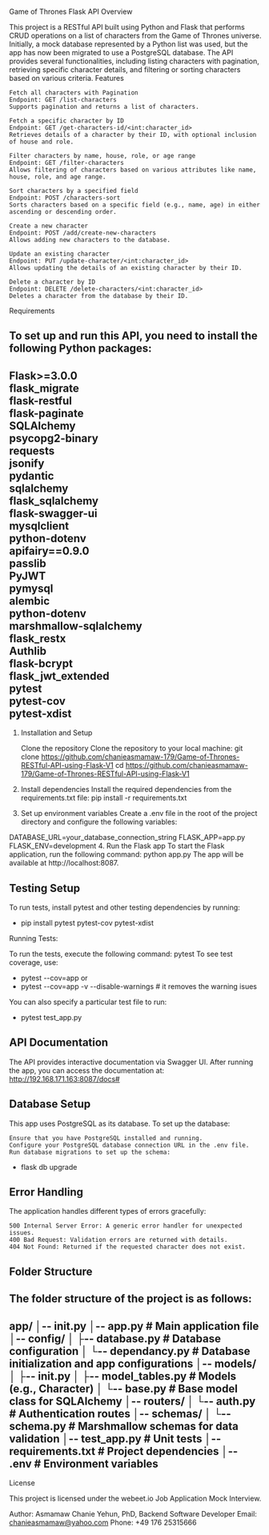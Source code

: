 Game of Thrones Flask API
Overview

This project is a RESTful API built using Python and Flask that performs CRUD operations on a list of characters from the Game of Thrones universe. Initially, a mock database represented by a Python list was used, but the app has now been migrated to use a PostgreSQL database. The API provides several functionalities, including listing characters with pagination, retrieving specific character details, and filtering or sorting characters based on various criteria.
Features

    Fetch all characters with Pagination
    Endpoint: GET /list-characters
    Supports pagination and returns a list of characters.

    Fetch a specific character by ID
    Endpoint: GET /get-characters-id/<int:character_id>
    Retrieves details of a character by their ID, with optional inclusion of house and role.

    Filter characters by name, house, role, or age range
    Endpoint: GET /filter-characters
    Allows filtering of characters based on various attributes like name, house, role, and age range.

    Sort characters by a specified field
    Endpoint: POST /characters-sort
    Sorts characters based on a specific field (e.g., name, age) in either ascending or descending order.

    Create a new character
    Endpoint: POST /add/create-new-characters
    Allows adding new characters to the database.

    Update an existing character
    Endpoint: PUT /update-character/<int:character_id>
    Allows updating the details of an existing character by their ID.

    Delete a character by ID
    Endpoint: DELETE /delete-characters/<int:character_id>
    Deletes a character from the database by their ID.

Requirements

To set up and run this API, you need to install the following Python packages:
---------------------------------------------------------------------------------------------------------
Flask>=3.0.0  
flask_migrate  
flask-restful  
flask-paginate  
SQLAlchemy  
psycopg2-binary  
requests  
jsonify  
pydantic  
sqlalchemy  
flask_sqlalchemy  
flask-swagger-ui  
mysqlclient  
python-dotenv  
apifairy==0.9.0  
passlib  
PyJWT  
pymysql  
alembic  
python-dotenv  
marshmallow-sqlalchemy  
flask_restx  
Authlib  
flask-bcrypt  
flask_jwt_extended  
pytest  
pytest-cov  
pytest-xdist
---------------------------------------------------------------------------------------------------------
1. Installation and Setup

    Clone the repository
    Clone the repository to your local machine:
git clone https://github.com/chanieasmamaw-179/Game-of-Thrones-RESTful-API-using-Flask-V1
cd https://github.com/chanieasmamaw-179/Game-of-Thrones-RESTful-API-using-Flask-V1

2. Install dependencies
Install the required dependencies from the requirements.txt file:
pip install -r requirements.txt

3. Set up environment variables
Create a .env file in the root of the project directory and configure the following variables: 

DATABASE_URL=your_database_connection_string
FLASK_APP=app.py
FLASK_ENV=development
4. Run the Flask app
To start the Flask application, run the following command:
python app.py
The app will be available at http://localhost:8087.

## Testing Setup

To run tests, install pytest and other testing dependencies by running:
- pip install pytest pytest-cov pytest-xdist

Running Tests:

To run the tests, execute the following command:
pytest
    To see test coverage, use:
- pytest --cov=app
or
-  pytest --cov=app -v --disable-warnings   # it removes the warning isues

You can also specify a particular test file to run:

- pytest test_app.py

## API Documentation

The API provides interactive documentation via Swagger UI. After running the app, you can access the documentation at:
http://192.168.171.163:8087/docs#


## Database Setup

This app uses PostgreSQL as its database. To set up the database:

    Ensure that you have PostgreSQL installed and running.
    Configure your PostgreSQL database connection URL in the .env file.
    Run database migrations to set up the schema:
- flask db upgrade
## Error Handling

The application handles different types of errors gracefully:

    500 Internal Server Error: A generic error handler for unexpected issues.
    400 Bad Request: Validation errors are returned with details.
    404 Not Found: Returned if the requested character does not exist.

## Folder Structure
The folder structure of the project is as follows:
------------------------------------------------------------------------------------------------------
app/
│-- __init__.py
│-- app.py                   # Main application file
│-- config/
│   ├-- database.py          # Database configuration
│   └-- dependancy.py        # Database initialization and app configurations
│-- models/
│   ├-- __init__.py
│   ├-- model_tables.py      # Models (e.g., Character)
│   └-- base.py              # Base model class for SQLAlchemy
│-- routers/
│   └-- auth.py              # Authentication routes
│-- schemas/
│   └-- schema.py            # Marshmallow schemas for data validation
│-- test_app.py              # Unit tests
│-- requirements.txt         # Project dependencies
│-- .env                     # Environment variables
------------------------------------------------------------------------------------------------------

License

This project is licensed under the webeet.io Job Application Mock Interview.

Author: Asmamaw Chanie Yehun, PhD, Backend Software Developer
Email: chanieasmamaw@yahoo.com
Phone: +49 176 25315666
